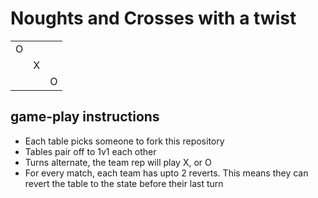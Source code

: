# Noughts and Crosses with a twist

<table>
    <tr>
        <td>O</td>
        <td></td>
        <td></td>
    </tr>
    <tr>
        <td></td>
        <td>X</td>
        <td></td>
    </tr>
    <tr>
        <td></td>
        <td></td>
        <td>O</td>
    </tr>
</table>


## game-play instructions
- Each table picks someone to fork this repository
- Tables pair off to 1v1 each other
- Turns alternate, the team rep will play X, or O
- For every match, each team has upto 2 reverts. This means they can revert the table to the state before their last turn
